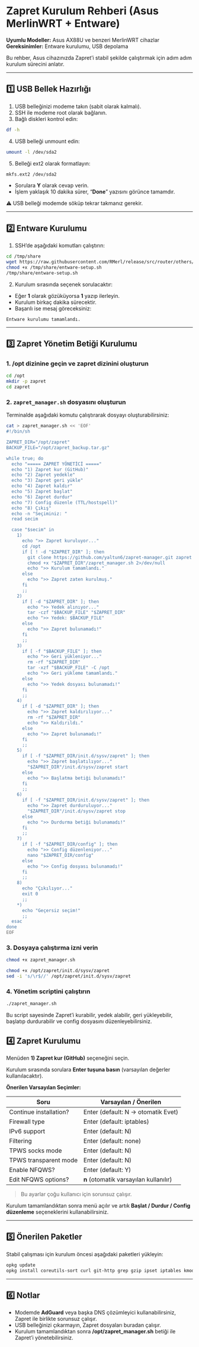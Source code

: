 # Zapret Kurulum Rehberi (Asus MerlinWRT + Entware)

**Uyumlu Modeller:** Asus AX88U ve benzeri MerlinWRT cihazlar
**Gereksinimler:** Entware kurulumu, USB depolama

Bu rehber, Asus cihazınızda Zapret’i stabil şekilde çalıştırmak için adım adım kurulum sürecini anlatır.

---

## 1️⃣ USB Bellek Hazırlığı

1. USB belleğinizi modeme takın (sabit olarak kalmalı).
2. SSH ile modeme root olarak bağlanın.
3. Bağlı diskleri kontrol edin:

```sh
df -h
```

4. USB belleği unmount edin:

```sh
umount -l /dev/sda2
```

5. Belleği ext2 olarak formatlayın:

```sh
mkfs.ext2 /dev/sda2
```

* Sorulara **Y** olarak cevap verin.
* İşlem yaklaşık 10 dakika sürer, “**Done**” yazısını görünce tamamdır.

⚠️ USB belleği modemde söküp tekrar takmanız gerekir.

---

## 2️⃣ Entware Kurulumu

1. SSH’de aşağıdaki komutları çalıştırın:

```sh
cd /tmp/share
wget https://raw.githubusercontent.com/RMerl/release/src/router/others/entware-setup.sh
chmod +x /tmp/share/entware-setup.sh
/tmp/share/entware-setup.sh
```

2. Kurulum sırasında seçenek sorulacaktır:

* Eğer **1** olarak gözüküyorsa **1** yazıp ilerleyin.
* Kurulum birkaç dakika sürecektir.
* Başarılı ise mesaj göreceksiniz:

```
Entware kurulumu tamamlandı.
```

---

## 3️⃣ Zapret Yönetim Betiği Kurulumu

### 1. /opt dizinine geçin ve zapret dizinini oluşturun

```sh
cd /opt
mkdir -p zapret
cd zapret
```

### 2. `zapret_manager.sh` dosyasını oluşturun

Terminalde aşağıdaki komutu çalıştırarak dosyayı oluşturabilirsiniz:

```sh
cat > zapret_manager.sh << 'EOF'
#!/bin/sh

ZAPRET_DIR="/opt/zapret"
BACKUP_FILE="/opt/zapret_backup.tar.gz"

while true; do
  echo "===== ZAPRET YÖNETİCİ ====="
  echo "1) Zapret kur (GitHub)"
  echo "2) Zapret yedekle"
  echo "3) Zapret geri yükle"
  echo "4) Zapret kaldır"
  echo "5) Zapret başlat"
  echo "6) Zapret durdur"
  echo "7) Config düzenle (TTL/hostspell)"
  echo "8) Çıkış"
  echo -n "Seçiminiz: "
  read secim

  case "$secim" in
    1)
      echo ">> Zapret kuruluyor..."
      cd /opt
      if [ ! -d "$ZAPRET_DIR" ]; then
        git clone https://github.com/yaltun6/zapret-manager.git zapret
        chmod +x "$ZAPRET_DIR"/zapret_manager.sh 2>/dev/null
        echo ">> Kurulum tamamlandı."
      else
        echo ">> Zapret zaten kurulmuş."
      fi
      ;;
    2)
      if [ -d "$ZAPRET_DIR" ]; then
        echo ">> Yedek alınıyor..."
        tar -czf "$BACKUP_FILE" "$ZAPRET_DIR"
        echo ">> Yedek: $BACKUP_FILE"
      else
        echo ">> Zapret bulunamadı!"
      fi
      ;;
    3)
      if [ -f "$BACKUP_FILE" ]; then
        echo ">> Geri yükleniyor..."
        rm -rf "$ZAPRET_DIR"
        tar -xzf "$BACKUP_FILE" -C /opt
        echo ">> Geri yükleme tamamlandı."
      else
        echo ">> Yedek dosyası bulunamadı!"
      fi
      ;;
    4)
      if [ -d "$ZAPRET_DIR" ]; then
        echo ">> Zapret kaldırılıyor..."
        rm -rf "$ZAPRET_DIR"
        echo ">> Kaldırıldı."
      else
        echo ">> Zapret bulunamadı!"
      fi
      ;;
    5)
      if [ -f "$ZAPRET_DIR/init.d/sysv/zapret" ]; then
        echo ">> Zapret başlatılıyor..."
        "$ZAPRET_DIR"/init.d/sysv/zapret start
      else
        echo ">> Başlatma betiği bulunamadı!"
      fi
      ;;
    6)
      if [ -f "$ZAPRET_DIR/init.d/sysv/zapret" ]; then
        echo ">> Zapret durduruluyor..."
        "$ZAPRET_DIR"/init.d/sysv/zapret stop
      else
        echo ">> Durdurma betiği bulunamadı!"
      fi
      ;;
    7)
      if [ -f "$ZAPRET_DIR/config" ]; then
        echo ">> Config düzenleniyor..."
        nano "$ZAPRET_DIR/config"
      else
        echo ">> Config dosyası bulunamadı!"
      fi
      ;;
    8)
      echo "Çıkılıyor..."
      exit 0
      ;;
    *)
      echo "Geçersiz seçim!"
      ;;
  esac
done
EOF
```

### 3. Dosyaya çalıştırma izni verin

```sh
chmod +x zapret_manager.sh
```

```sh
chmod +x /opt/zapret/init.d/sysv/zapret
sed -i 's/\r$//' /opt/zapret/init.d/sysv/zapret
```
### 4. Yönetim scriptini çalıştırın

```sh
./zapret_manager.sh
```

Bu script sayesinde Zapret’i kurabilir, yedek alabilir, geri yükleyebilir, başlatıp durdurabilir ve config dosyasını düzenleyebilirsiniz.


## 4️⃣ Zapret Kurulumu

Menüden **1) Zapret kur (GitHub)** seçeneğini seçin.

Kurulum sırasında sorulara **Enter tuşuna basın** (varsayılan değerler kullanılacaktır).

**Önerilen Varsayılan Seçimler:**

| Soru                   | Varsayılan / Önerilen                  |
| ---------------------- | -------------------------------------- |
| Continue installation? | Enter (default: N → otomatik Evet)     |
| Firewall type          | Enter (default: iptables)              |
| IPv6 support           | Enter (default: N)                     |
| Filtering              | Enter (default: none)                  |
| TPWS socks mode        | Enter (default: N)                     |
| TPWS transparent mode  | Enter (default: N)                     |
| Enable NFQWS?          | Enter (default: Y)                     |
| Edit NFQWS options?    | **n** (otomatik varsayılan kullanılır) |

> Bu ayarlar çoğu kullanıcı için sorunsuz çalışır.

Kurulum tamamlandıktan sonra menü açılır ve artık **Başlat / Durdur / Config düzenleme** seçeneklerini kullanabilirsiniz.

---

## 5️⃣ Önerilen Paketler

Stabil çalışması için kurulum öncesi aşağıdaki paketleri yükleyin:

```sh
opkg update
opkg install coreutils-sort curl git-http grep gzip ipset iptables kmod_ndms nano xtables-addons_legacy nmap nmap-ssl netcat procps-ng-sysctl procps-ng-pgrep gcc make libpcap libpcap-dev
```

---

## 6️⃣ Notlar

* Modemde **AdGuard** veya başka DNS çözümleyici kullanabilirsiniz, Zapret ile birlikte sorunsuz çalışır.
* USB belleğinizi çıkarmayın, Zapret dosyaları buradan çalışır.
* Kurulum tamamlandıktan sonra **/opt/zapret\_manager.sh** betiği ile Zapret’i yönetebilirsiniz.


